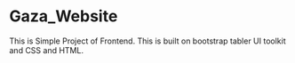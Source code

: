 # Gaza_Website
This is Simple Project of Frontend. This is built on bootstrap tabler UI toolkit and CSS and HTML.
